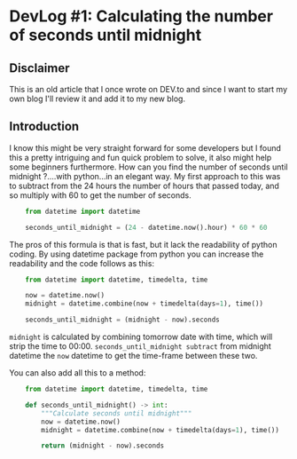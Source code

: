 # DevLog #1: Calculating the number of seconds until midnight

## Disclaimer

This is an old article that I once wrote on DEV.to and since I want to start my own blog I'll review it and add it to my new blog.

## Introduction

I know this might be very straight forward for some developers but I found this
a pretty intriguing and fun quick problem to solve, it also might help some beginners furthermore.
How can you find the number of seconds until midnight ?....with python...in an elegant way.
My first approach to this was to subtract from the 24 hours the number of hours
that passed today, and so multiply with 60 to get the number of seconds.

```python
    from datetime import datetime

    seconds_until_midnight = (24 - datetime.now().hour) * 60 * 60
```

The pros of this formula is that is fast, but it lack the readability of python
coding. By using datetime package from python you can increase the readability
and the code follows as this:

```python
    from datetime import datetime, timedelta, time

    now = datetime.now()
    midnight = datetime.combine(now + timedelta(days=1), time())

    seconds_until_midnight = (midnight - now).seconds
```

`midnight` is calculated by combining tomorrow date with time, which will strip
the time to 00:00. `seconds_until_midnight subtract` from midnight datetime the
`now` datetime to get the time-frame between these two.

You can also add all this to a method:

```python
    from datetime import datetime, timedelta, time

    def seconds_until_midnight() -> int:
        """Calculate seconds until midnight"""
        now = datetime.now()
        midnight = datetime.combine(now + timedelta(days=1), time())

        return (midnight - now).seconds
```